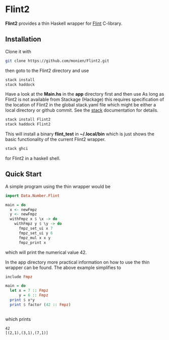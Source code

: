 # Flint2
**Flint2** provides a thin Haskell wrapper for [Flint](https://flintlib.org) C-library. 

## Installation

Clone it with

```bash
git clone https://github.com/monien/Flint2.git
```

then goto to the Flint2 directory and use

```bash
stack install
stack haddock
```

Have a look at the **Main.hs** in the **app** directory first and then use
As long as Flint2 is not available from Stackage (Hackage) this requires specification of
the location of Flint2 in the global stack.yaml file which might be either a local directory
or github commit. See the [stack](https://docs.haskellstack.org/en/stable/GUIDE/) documentation for details.

```bash
stack install Flint2
stack haddock Flint2
```

This will install a binary **flint_test** in **~/.local/bin** which is just shows the basic functionality of the current Flint2 wrapper.

```bash
stack ghci
```
for Flint2 in a haskell shell. 

## Quick Start

A simple program using the thin wrapper would be

```haskell
import Data.Number.Flint

main = do 
  x <- newFmpz
  y <- newFmpz
  withFmpz x $ \x -> do
    withFmpz y $ \y -> do
      fmpz_set_ui x 7
      fmpz_set_ui y 6
      fmpz_mul x x y
      fmpz_print x  
```

which will print the numerical value 42.

In the app directory more practical information on how to use the thin wrapper can be found. 
The above example simplifies to 

```haskell
include Fmpz

main = do
  let x = 7 :: Fmpz 
      y = 6 :: Fmpz
  print $ x*y
  print $ factor (42 :: Fmpz)
  
```

which prints 

```
42 
[(2,1),(3,1),(7,1)]
```
